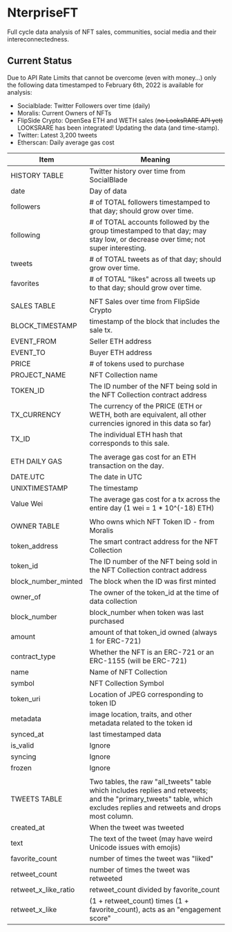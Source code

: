 # NterpriseFT

 Full cycle data analysis of NFT sales, communities, social media and their intereconnectedness.

## Current Status 

Due to API Rate Limits that cannot be overcome (even with money...) only the following
data timestamped to February 6th, 2022 is available for analysis: 

- Socialblade: Twitter Followers over time (daily)
- Moralis: Current Owners of NFTs
- FlipSide Crypto: OpenSea ETH and WETH sales (~~no LooksRARE API yet)~~ LOOKSRARE has been integrated! Updating the data (and time-stamp).
- Twitter: Latest 3,200 tweets
- Etherscan: Daily average gas cost


| Item                 | Meaning                                                                                                                                                                    |
|----------------------|-----|
| HISTORY TABLE        | Twitter history over time from SocialBlade                                                                                                                                 |
| date                 | Day of data                                                                                                                                                                |
| followers            | # of TOTAL followers timestamped to that day; should grow over time.                                                                                                       |
| following            | # of TOTAL accounts followed by the group timestamped to that day; may   stay low, or decrease over time; not super interesting.                                           |
| tweets               | # of TOTAL tweets as of that day; should grow over time.                                                                                                                   |
| favorites            | # of TOTAL "likes" across all tweets up to that day; should   grow over time.                                                                                              |
|                      |                                                                                                                                                                            |
| SALES TABLE          | NFT Sales over time from FlipSide Crypto                                                                                                                                   |
| BLOCK_TIMESTAMP      | timestamp of the block that includes the sale tx.                                                                                                                          |
| EVENT_FROM           | Seller ETH address                                                                                                                                                         |
| EVENT_TO             | Buyer ETH address                                                                                                                                                          |
| PRICE                | # of tokens used to purchase                                                                                                                                               |
| PROJECT_NAME         | NFT Collection name                                                                                                                                                        |
| TOKEN_ID             | The ID number of the NFT being sold in the NFT Collection contract   address                                                                                               |
| TX_CURRENCY          | The currency of the PRICE (ETH or WETH, both are equivalent, all other   currencies ignored in this data so far)                                                           |
| TX_ID                | The individual ETH hash that corresponds to this sale.                                                                                                                     |
|                      |                                                                                                                                                                            |
| ETH DAILY GAS        | The average gas cost for an ETH transaction on the day.                                                                                                                    |
| DATE.UTC             | The date in UTC                                                                                                                                                            |
| UNIXTIMESTAMP        | The timestamp                                                                                                                                                              |
| Value Wei            | The average gas cost for a tx across the entire day (1 wei = 1 * 10^(-18)   ETH)                                                                                           |
|                      |                                                                                                                                                                            |
| OWNER TABLE          | Who owns which NFT Token ID - from Moralis                                                                                                                                 |
| token_address        | The smart contract address for the NFT Collection                                                                                                                          |
| token_id             | The ID number of the NFT being sold in the NFT Collection contract   address                                                                                               |
| block_number_minted  | The block when the ID was first minted                                                                                                                                     |
| owner_of             | The owner of the token_id at the time of data collection                                                                                                                   |
| block_number         | block_number when token was last purchased                                                                                                                                 |
| amount               | amount of that token_id owned (always 1 for ERC-721)                                                                                                                       |
| contract_type        | Whether the NFT is an ERC-721 or an ERC-1155 (will be ERC-721)                                                                                                             |
| name                 | Name of NFT Collection                                                                                                                                                     |
| symbol               | NFT Collection Symbol                                                                                                                                                      |
| token_uri            | Location of JPEG corresponding to token ID                                                                                                                                 |
| metadata             | image location, traits, and other metadata related to the token id                                                                                                         |
| synced_at            | last timestamped data                                                                                                                                                      |
| is_valid             | Ignore                                                                                                                                                                     |
| syncing              | Ignore                                                                                                                                                                     |
| frozen               | Ignore                                                                                                                                                                     |
|                      |                                                                                                                                                                            |
| TWEETS TABLE         | Two tables, the raw "all_tweets" table which includes replies   and retweets; and the "primary_tweets" table, which excludes   replies and retweets and drops most column. |
| created_at           | When the tweet was tweeted                                                                                                                                                 |
| text                 | The text of the tweet (may have weird Unicode issues with emojis)                                                                                                          |
| favorite_count       | number of times the tweet was "liked"                                                                                                                                      |
| retweet_count        | number of times the tweet was retweeted                                                                                                                                    |
| retweet_x_like_ratio | retweet_count divided by favorite_count                                                                                                                                    |
| retweet_x_like       | (1 + retweet_count) times (1 + favorite_count), acts as an   "engagement score"                                                                                            |
